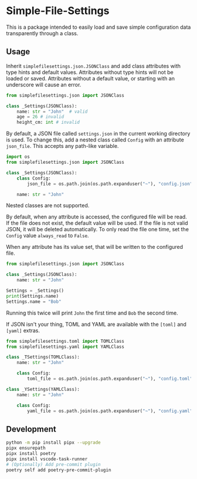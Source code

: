 # Simple-File-Settings

This is a package intended to easily load and save simple configuration data
transparently through a class.

## Usage

Inherit `simplefilesettings.json.JSONClass` and add class attributes with
type hints and default values. Attributes without type hints will not be
loaded or saved. Attributes without a default value, or starting with an
underscore will cause an error.

```python
from simplefilesettings.json import JSONClass

class _Settings(JSONClass):
    name: str = "John"  # valid
    age = 26 # invalid
    height_cm: int # invalid
```

By default, a JSON file called `settings.json` in the current working directory
is used. To change this, add a nested class called `Config` with an attribute
`json_file`. This accepts any path-like variable.

```python
import os
from simplefilesettings.json import JSONClass

class _Settings(JSONClass):
    class Config:
        json_file = os.path.join(os.path.expanduser("~"), "config.json")

    name: str = "John"
```

Nested classes are not supported.

By default, when any attribute is accessed, the configured file will be read. If the file
does not exist, the default value will be used. If the file is not valid JSON,
it will be deleted automatically. To only read the file one time, set the `Config`
value `always_read` to `False`.

When any attribute has its value set, that will be written to the configured file.

```python
from simplefilesettings.json import JSONClass

class _Settings(JSONClass):
    name: str = "John"

Settings = _Settings()
print(Settings.name)
Settings.name = "Bob"
```

Running this twice will print `John` the first time and `Bob` the second time.

If JSON isn't your thing, TOML and YAML are available with the `[toml]` and `[yaml]`
extras.

```python
from simplefilesettings.toml import TOMLClass
from simplefilesettings.yaml import YAMLClass

class _TSettings(TOMLClass):
    name: str = "John"

    class Config:
        toml_file = os.path.join(os.path.expanduser("~"), "config.toml")

class _YSettings(YAMLClass):
    name: str = "John"

    class Config:
        yaml_file = os.path.join(os.path.expanduser("~"), "config.yaml")

```

## Development

```bash
python -m pip install pipx --upgrade
pipx ensurepath
pipx install poetry
pipx install vscode-task-runner
# (Optionally) Add pre-commit plugin
poetry self add poetry-pre-commit-plugin
```
